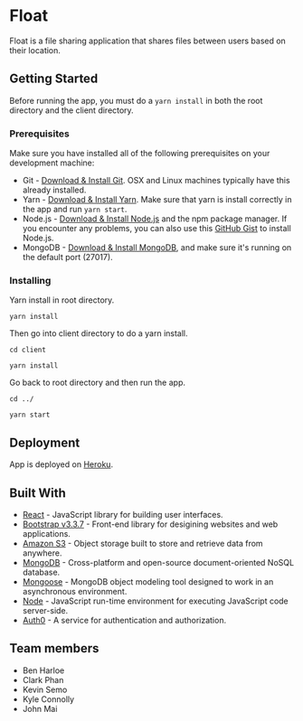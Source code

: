 # Float

Float is a  file sharing application that shares files between users based on their location.

## Getting Started

Before running the app, you must do a ```yarn install``` in both the root directory and the client directory. 

### Prerequisites

Make sure you have installed all of the following prerequisites on your development machine:
* Git - [Download & Install Git](https://git-scm.com/downloads). OSX and Linux machines typically have this already installed.
* Yarn - [Download & Install Yarn](https://yarnpkg.com/en/). Make sure that yarn is install correctly in the app and run ```yarn start```.
* Node.js - [Download & Install Node.js](https://nodejs.org/en/download/) and the npm package manager. If you encounter any problems, you can also use this [GitHub Gist](https://gist.github.com/isaacs/579814) to install Node.js.
* MongoDB - [Download & Install MongoDB](http://www.mongodb.org/downloads), and make sure it's running on the default port (27017).

### Installing

Yarn install in root directory.
```
yarn install

```

Then go into client directory to do a yarn install.
```
cd client

yarn install
```

Go back to root directory and then run the app.
```
cd ../

yarn start
```

## Deployment

App is deployed on [Heroku](https://float-file-share.herokuapp.com/).

## Built With

* [React](https://reactjs.org/) - JavaScript library for building user interfaces.
* [Bootstrap v3.3.7](https://getbootstrap.com/docs/3.3/) - Front-end library for desigining websites and web applications. 
* [Amazon S3](https://aws.amazon.com/s3/) - Object storage built to store and retrieve data from anywhere.
* [MongoDB](https://www.mongodb.com/) - Cross-platform and open-source document-oriented NoSQL database.
* [Mongoose](http://mongoosejs.com/) - MongoDB object modeling tool designed to work in an asynchronous environment.
* [Node](https://nodejs.org/en/) - JavaScript run-time environment for executing JavaScript code server-side.
* [Auth0](https://auth0.com/) - A service for authentication and authorization.

## Team members

* Ben Harloe
* Clark Phan
* Kevin Semo
* Kyle Connolly
* John Mai


